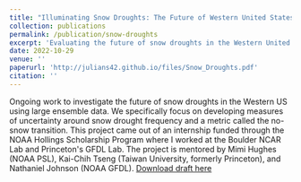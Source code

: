 ```yaml
---
title: "Illuminating Snow Droughts: The Future of Western United States snowpack in the high-resolution coupled SPEAR large ensemble"
collection: publications
permalink: /publication/snow-droughts
excerpt: 'Evaluating the future of snow droughts in the Western United States using the SPEAR large ensemble, a high resolution coupled global climate model'
date: 2022-10-29
venue: ''
paperurl: 'http://julians42.github.io/files/Snow_Droughts.pdf'
citation: ''
---
```

Ongoing work to investigate the future of snow droughts in the Western US using large ensemble data. We specifically focus on developing measures of uncertainty around snow drought frequency and a metric called the no-snow transition. This project came out of an internship funded through the NOAA Hollings Scholarship Program where I worked at the Boulder NCAR Lab and Princeton's GFDL Lab. The project is mentored by Mimi Hughes (NOAA PSL), Kai-Chih Tseng (Taiwan University, formerly Princeton), and Nathaniel Johnson (NOAA GFDL). [Download draft here](http://julians42.github.io/files/Snow_Droughts.pdf)

